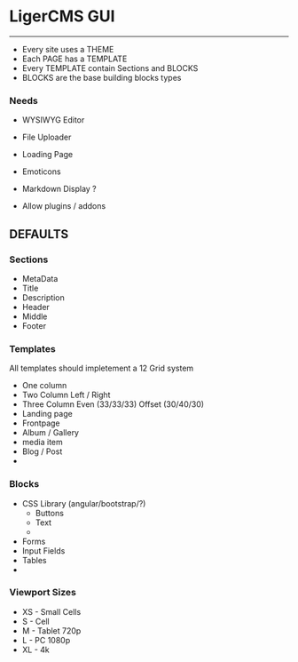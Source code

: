 # LigerCMS GUI 
___________________


* Every site uses a THEME
* Each PAGE has a TEMPLATE
* Every TEMPLATE contain Sections and BLOCKS
* BLOCKS are the base building blocks types

### Needs

* WYSIWYG Editor
* File Uploader
* Loading Page 
* Emoticons
* Markdown Display ?


* Allow plugins / addons


## DEFAULTS


### Sections

* MetaData
* Title
* Description
* Header
* Middle
* Footer


### Templates
All templates should impletement a 12 Grid system

* One column
* Two Column Left / Right
* Three Column   Even (33/33/33) Offset (30/40/30)
* Landing page
* Frontpage
* Album / Gallery
* media item
* Blog / Post
* 



### Blocks
* CSS Library (angular/bootstrap/?) 
  * Buttons
  * Text
  * 
* Forms
* Input Fields
* Tables
* 



### Viewport Sizes

* XS - Small Cells
* S  - Cell
* M  - Tablet 720p
* L  - PC 1080p
* XL - 4k
